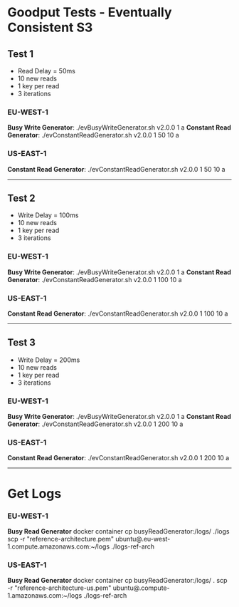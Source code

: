 # Goodput Tests - Eventually Consistent S3

## Test 1
- Read Delay = 50ms
- 10 new reads
- 1 key per read
- 3 iterations

### EU-WEST-1
**Busy Write Generator**: ./evBusyWriteGenerator.sh v2.0.0 1 a
**Constant Read Generator**: ./evConstantReadGenerator.sh v2.0.0 1 50 10 a

### US-EAST-1
**Constant Read Generator**: ./evConstantReadGenerator.sh v2.0.0 1 50 10 a

---
## Test 2
- Write Delay = 100ms
- 10 new reads
- 1 key per read
- 3 iterations

### EU-WEST-1
**Busy Write Generator**: ./evBusyWriteGenerator.sh v2.0.0 1 a
**Constant Read Generator**: ./evConstantReadGenerator.sh v2.0.0 1 100 10 a

### US-EAST-1
**Constant Read Generator**: ./evConstantReadGenerator.sh v2.0.0 1 100 10 a

---
## Test 3
- Write Delay = 200ms
- 10 new reads
- 1 key per read
- 3 iterations

### EU-WEST-1
**Busy Write Generator**: ./evBusyWriteGenerator.sh v2.0.0 1 a
**Constant Read Generator**: ./evConstantReadGenerator.sh v2.0.0 1 200 10 a

### US-EAST-1
**Constant Read Generator**: ./evConstantReadGenerator.sh v2.0.0 1 200 10 a

---
# Get Logs
### EU-WEST-1
**Busy Read Generator**
docker container cp busyReadGenerator:/logs/ ./logs
scp -r "reference-architecture.pem" ubuntu@<DNS>.eu-west-1.compute.amazonaws.com:~/logs ./logs-ref-arch

### US-EAST-1
**Busy Read Generator**
docker container cp busyReadGenerator:/logs/ .
scp -r "reference-architecture-us.pem" ubuntu@<DNS>.compute-1.amazonaws.com:~/logs ./logs-ref-arch
